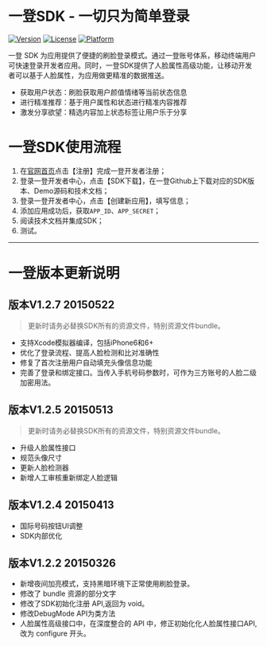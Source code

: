 # 一登SDK - 一切只为简单登录

[![Version](https://img.shields.io/cocoapods/v/SuperID.svg?style=flat)](http://cocoapods.org/pods/SuperID)
[![License](https://img.shields.io/cocoapods/l/SuperID.svg?style=flat)](http://cocoapods.org/pods/SuperID)
[![Platform](https://img.shields.io/cocoapods/p/SuperID.svg?style=flat)](http://cocoapods.org/pods/SuperID)

一登 SDK 为应用提供了便捷的刷脸登录模式。通过一登账号体系，移动终端用户可快速登录开发者应用。同时，一登SDK提供了人脸属性高级功能，让移动开发者可以基于人脸属性，为应用做更精准的数据推送。

- 获取用户状态：刷脸获取用户颜值情绪等当前状态信息
- 进行精准推荐：基于用户属性和状态进行精准内容推荐
- 激发分享欲望：精选内容加上状态标签让用户乐于分享


# 一登SDK使用流程

1. 在[官网首页](http://superid.me)点击【注册】完成一登开发者注册；
2. 登录一登开发者中心，点击【SDK下载】，在一登Github上下载对应的SDK版本、Demo源码和技术文档；
3. 登录一登开发者中心，点击【创建新应用】，填写信息；
4. 添加应用成功后，获取```APP_ID```、```APP_SECRET```；
5. 阅读技术文档并集成SDK；
6. 测试。

***

# 一登版本更新说明

## 版本V1.2.7 20150522
> 更新时请务必替换SDK所有的资源文件，特别资源文件bundle。

- 支持Xcode模拟器编译，包括iPhone6和6+
- 优化了登录流程、提高人脸检测和比对准确性
- 修复了首次注册用户自动填充头像信息功能
- 完善了登录和绑定接口。当传入手机号码参数时，可作为三方账号的人脸二级加密用法。



## 版本V1.2.5 20150513
> 更新时请务必替换SDK所有的资源文件，特别资源文件bundle。

- 升级人脸属性接口
- 规范头像尺寸
- 更新人脸检测器
- 新增人工审核重新绑定人脸逻辑


## 版本V1.2.4 20150413

- 国际号码按钮UI调整
- SDK内部优化

## 版本V1.2.2 20150326

- 新增夜间加亮模式，支持黑暗环境下正常使用刷脸登录。
- 修改了 bundle 资源的部分文字
- 修改了SDK初始化注册 API,返回为 void。
- 修改DebugMode API为类方法
- 人脸属性高级接口中，在深度整合的 API 中，修正初始化化人脸属性接口API, 改为 configure 开头。
